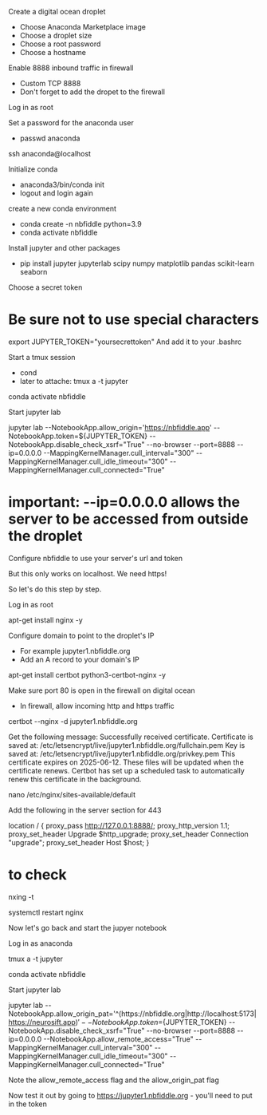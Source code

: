 Create a digital ocean droplet
- Choose Anaconda Marketplace image
- Choose a droplet size
- Choose a root password
- Choose a hostname

Enable 8888 inbound traffic in firewall
- Custom TCP 8888
- Don't forget to add the dropet to the firewall

Log in as root

Set a password for the anaconda user
- passwd anaconda

ssh anaconda@localhost

Initialize conda
- anaconda3/bin/conda init
- logout and login again

create a new conda environment
- conda create -n nbfiddle python=3.9
- conda activate nbfiddle

Install jupyter and other packages
- pip install jupyter jupyterlab scipy numpy matplotlib pandas scikit-learn seaborn

Choose a secret token
# Be sure not to use special characters
export JUPYTER_TOKEN="yoursecrettoken"
And add it to your .bashrc

Start a tmux session
- cond
- later to attache: tmux a -t jupyter

conda activate nbfiddle

Start jupyter lab

jupyter lab --NotebookApp.allow_origin='https://nbfiddle.app' --NotebookApp.token=${JUPYTER_TOKEN} --NotebookApp.disable_check_xsrf="True" --no-browser --port=8888 --ip=0.0.0.0 --MappingKernelManager.cull_interval="300" --MappingKernelManager.cull_idle_timeout="300" --MappingKernelManager.cull_connected="True"

# important: --ip=0.0.0.0 allows the server to be accessed from outside the droplet

Configure nbfiddle to use your server's url and token

But this only works on localhost. We need https!

So let's do this step by step.

Log in as root

apt-get install nginx -y

Configure domain to point to the droplet's IP
- For example jupyter1.nbfiddle.org
- Add an A record to your domain's IP

apt-get install certbot python3-certbot-nginx -y

Make sure port 80 is open in the firewall on digital ocean
- In firewall, allow incoming http and https traffic

certbot --nginx -d jupyter1.nbfiddle.org

Get the following message:
Successfully received certificate.
Certificate is saved at: /etc/letsencrypt/live/jupyter1.nbfiddle.org/fullchain.pem
Key is saved at:         /etc/letsencrypt/live/jupyter1.nbfiddle.org/privkey.pem
This certificate expires on 2025-06-12.
These files will be updated when the certificate renews.
Certbot has set up a scheduled task to automatically renew this certificate in the background.

nano /etc/nginx/sites-available/default

Add the following in the server section for 443

location / {
    proxy_pass http://127.0.0.1:8888/;
    proxy_http_version 1.1;
    proxy_set_header Upgrade $http_upgrade;
    proxy_set_header Connection "upgrade";
    proxy_set_header Host $host;
}

# to check
nxing -t

systemctl restart nginx


Now let's go back and start the jupyer notebook

Log in as anaconda

tmux a -t jupyter

conda activate nbfiddle

Start jupyter lab

jupyter lab --NotebookApp.allow_origin_pat='^(https://nbfiddle\.org|http://localhost:5173|https://neurosift.app)$' --NotebookApp.token=${JUPYTER_TOKEN} --NotebookApp.disable_check_xsrf="True" --no-browser --port=8888 --ip=0.0.0.0 --NotebookApp.allow_remote_access="True" --MappingKernelManager.cull_interval="300" --MappingKernelManager.cull_idle_timeout="300" --MappingKernelManager.cull_connected="True"

Note the allow_remote_access flag and the allow_origin_pat flag

Now test it out by going to https://jupyter1.nbfiddle.org - you'll need to put in the token
